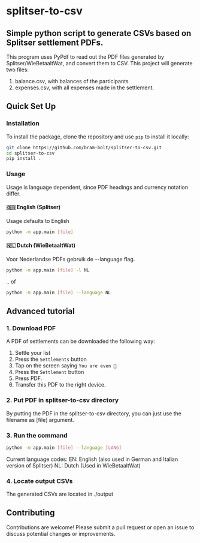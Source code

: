
# splitser-to-csv
## Simple python script to generate CSVs based on Splitser settlement PDFs.
This program uses PyPdf to read out the PDF files generated by Splitser/WieBetaaltWat, and convert them to CSV. 
This project will generate two files:
1. balance.csv, with balances of the participants
2. expenses.csv, with all expenses made in the settlement.
## Quick Set Up
### Installation
To install the package, clone the repository and use  `pip`  to install it locally:
```bash
git clone https://github.com/bram-bolt/splitser-to-csv.git
cd splitser-to-csv
pip install .
```

### Usage
Usage is language dependent, since PDF headings and currency notation differ.
#### 🇬🇧 English (Splitser)
Usage defaults to English
```bash
python -m app.main [file]
```
#### 🇳🇱 Dutch (WieBetaaltWat)
Voor Nederlandse PDFs gebruik de --language flag. 
```bash
python -m app.main [file] -l NL 
```
.. of
```bash
python -m app.main [file] --language NL 
```

## Advanced tutorial
### 1. Download PDF
A PDF of settlements can be downloaded the following way:

 1. Settle your list
 2. Press the `Settlements` button
 3. Tap on the screen saying `You are even 🎉`
 4. Press the `Settlement` button
 5. Press PDF.
 6. Transfer this PDF to the right device.

### 2. Put PDF in splitser-to-csv directory
By putting the PDF in the splitser-to-csv directory, you can just use the filename as [file] argument.
### 3. Run the command
```bash
python -m app.main [file] --language [LANG] 
```
Current language codes:
EN: English (also used in German and Italian version of Splitser)
NL: Dutch (Used in WieBetaaltWat)

### 4. Locate output CSVs
The generated CSVs are located in ./output

## Contributing

Contributions are welcome! Please submit a pull request or open an issue to discuss potential changes or improvements.
